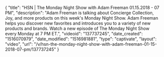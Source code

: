 {
    "title": "HSN | The Monday Night Show with Adam Freeman 01.15.2018 - 07 PM",
    "description": "Adam Freeman is talking about Concierge Collection, Joy, and more products on this week's Monday Night Show.  Adam Freeman helps you discover new favorites and introduces you to a variety of new products and brands. Watch a new episode of The Monday Night Show every Monday at 7 PM ET.",
    "videoid": "137737245",
    "date_created": "1516070979",
    "date_modified": "1516981881",
    "type": "captivate",
    "layout": "video",
    "url": "\/v\/hsn-the-monday-night-show-with-adam-freeman-01-15-2018-07-pm\/137737245"
}